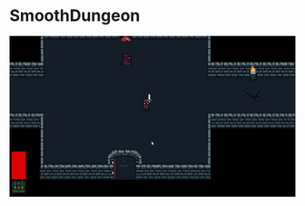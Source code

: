 # SmoothDungeon
 
![Alt Text](https://github.com/sercanevyapan/SmoothDungeon/blob/main/Gif_Cover_Screenshots/smoothdungeon_gif.gif)
